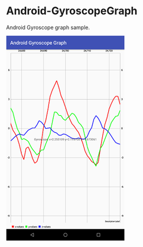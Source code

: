 # Android-GyroscopeGraph
Android Gyroscope graph sample.

![Screen shot](docs/images/screenshot.png)
